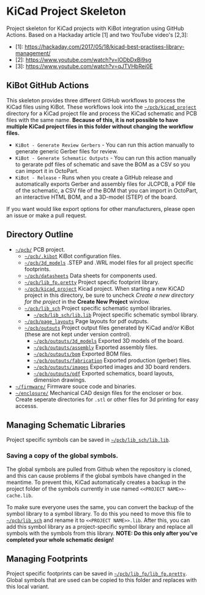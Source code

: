 # KiCad Project Skeleton

Project skeleton for KiCad projects with KiBot integration using GitHub Actions. Based on a Hackaday article \[1\] and two YouTube video's \[2,3\]: 

- \[1\]: https://hackaday.com/2017/05/18/kicad-best-practises-library-management/
- \[2\]: https://www.youtube.com/watch?v=lODbDxBi9sg
- \[3\]: https://www.youtube.com/watch?v=qJTVHbRei0E

## KiBot GitHub Actions

This skeleton provides three different GitHub workflows to process the KiCad files using KiBot. These workflows look into the [`~/pcb/kicad_project`](pcb/kicad_project) directory for a KiCad project file and process the KiCad schematic and PCB files with the same name. **Because of this, it is not possible to have multiple KiCad project files in this folder without changing the workflow files.**

- `KiBot - Generate Review Gerbers` - You can run this action manually to generate generic Gerber files for review. 
- `KiBot - Generate Schematic Outputs` - You can run this action manually to gerarate pdf files of schematic and save the BOM as a CSV so you can import it in OctoPart. 
- `KiBot - Release` - Runs when you create a GitHub release and automatically exports Gerber and assembly files for JLCPCB, a PDF file of the schematic, a CSV file of the BOM that you can import in OctoPart, an interactive HTML BOM, and a 3D-model (STEP) of the board.

If you want would like export options for other manufacturers, please open an issue or make a pull request. 

## Directory Outline
- [`~/pcb/`](pcb) PCB project.
    - [`~/pcb/.kibot`](pcb/.kibot) KiBot configuration files.
    - [`~/pcb/3d_models`](pcb/3d_models) .STEP and .WRL model files for all project specific footprints.
    - [`~/pcb/datasheets`](pcb/datasheets) Data sheets for components used.
    - [`~/pcb/lib_fp.pretty`](pcb/lib_fp.pretty) Project specific footprint library.
    - [`~/pcb/kicad_project`](pcb/kicad_project) Kicad project. When starting a new KiCAD project in this directory, be sure to uncheck *Create a new directory for the project* in the **Create New Project** window.
    - [`~/pcb/lib_sch`](pcb/lib_sch) Project specific schematic symbol libraries.
        - [`~/pcb/lib_sch/lib.lib`](pcb/lib_sch/lib.lib) Project specific schematic symbol library.
    - [`~/pcb/page_layouts`](pcb/page_layouts) Page layouts for pdf outputs.
    - [`~/pcb/outputs`](pcb/outputs) Project output files generated by KiCad and/or KiBot (these are not kept under version control).
        - [`~/pcb/outputs/3d_models`](pcb/outputs/3d_models) Exported 3D models of the board.
        - [`~/pcb/outputs/assembly`](pcb/outputs/assembly) Exported assembly files.
        - [`~/pcb/outputs/bom`](pcb/outputs/bom) Exported BOM files.
        - [`~/pcb/outputs/fabrication`](pcb/outputs/fabrication) Exported production (gerber) files.
        - [`~/pcb/outputs/images`](pcb/outputs/images) Exported images and 3D board renders.
        - [`~/pcb/outputs/pdf`](pcb/outputs/pdf) Exported schematics, board layouts, dimension drawings.
- [`~/firmware/`](firmware) Firmware souce code and binaries.
- [`~/enclosure/`](enclosure) Mechanical CAD design files for the encloser or box. Create seperate directories for `.stl` or other files for 3d printing for easy accesss.

## Managing Schematic Libraries
Project specific symbols can be saved in [`~/pcb/lib_sch/lib.lib`](pcb/lib_sch/lib.lib). 

### Saving a copy of the global symbols.
The global symbols are pulled from Github when the repository is cloned, and this can cause problems if the global symbols have changed in the meantime. To prevent this, KiCad automatically creates a backup in the project folder of the symbols currently in use named `<<PROJECT NAME>>-cache.lib`. 

To make sure everyone uses the same, you can convert the backup of the symbol library to a symbol library. To do this you need to move this file to  [`~/pcb/lib_sch`](pcb/lib_sch) and rename it to `<<PROJECT NAME>>.lib`. After this, you can add this symbol library as a project-specific symbol library and replace all symbols with the symbols from this library. **NOTE: Do this only after you've completed your whole schematic design!**

## Managing Footprints
Project specific footprints can be saved in [`~/pcb/lib_fp/lib_fp.pretty`](pcb/lib_fp/lib_fp.pretty). Global symbols that are used can be copied to this folder and replaces with this local variant. 